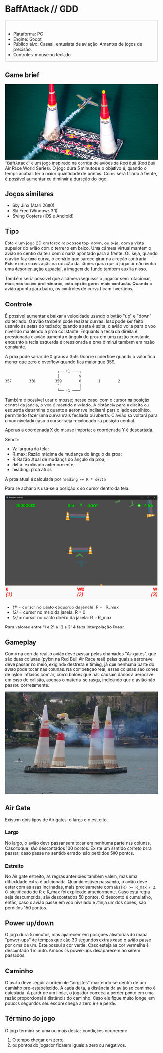 # BaffAttack // GDD

<div style="border: 3px solid #e3e3e3; border-radius: 5px; padding-top: 20px; ">

- Plataforma: PC
- Engine: Godot
- Público alvo: Casual, entusiata de aviação. Amantes de jogos de precisão.
- Controles: mouse ou teclado
</div>

## Game brief

<img src="red-bull-1.jpg">
"BaffAttack" é um jogo inspirado na corrida de aviões da Red Bull (Red Bull Air Race World Series). O jogo dura 5 minutos e o objetivo é, 
quando o tempo acabar, ter a maior quantidade de pontos. Como será falado à frente, é possível aumentar ou diminuir a duração do jogo.

## Jogos similares

- Sky Jinx (Atari 2600)
- Ski Free (Windows 3.1)
- Swing Copters (iOS e Android)

## Tipo

Este é um jogo 2D em terceira pessoa top-down, ou seja, com a vista superior do avião com o terreno em baixo.
Uma câmera virtual mantem o avião no centro da tela com o nariz apontado para a frente. Ou seja,
quando o avião faz uma curva, o cenário que parece girar na direção contrária. Existe uma
suavização na rotação da câmera para que o jogador não tenha uma desorientação espacial, a
imagem de fundo também auxilia nisso.

Também seria possível que a câmera seguisse o jogador sem rotacionar, mas, nos testes preliminares,
esta opção gerou mais confusão. Quando o avião aponta para baixo, os controles de curva ficam
invertidos.

## Controle

É possível aumentar e baixar a velocidade usando o botão "up" e "down" do teclado. O avião também pode realizar curvas. 
Isso pode ser feito usando as setas do teclado; quando a seta é solta, o avião volta para o voo nivelado mantendo a proa constante. Enquanto a tecla da direita é pressionada
o avião aumenta o ângulo de proa em uma razão constante, enquanto a tecla esquerda é pressionada a proa diminui também em razão constante.

A proa pode variar de 0 graus a 359. Ocorre underflow quando o valor fica menor que zero e overflow quando fica maior que 359.

```
                        ╭── +1 ───╮
                        │         v
357        358         359        0        1        2
                        ^         │
                        ╰── -1 ───╯
```

Também é possível usar o mouse; nesse caso, com o cursor na posição central da janela, o voo é mantido nivelado. A distância para a direita ou esquerda determina o quanto a aeronave inclinará para o lado escolhido, permitindo fazer uma curva mais fechada ou aberta. O avião só voltará para o voo nivelado caso o cursor seja recolocado na posição central.

Apenas a coordenada X do mouse importa; a coordenada Y é descartada.

Sendo:

- W: largura da tela;
- R_max: Razão máxima de mudança do ângulo da proa;
- R: Razão atual de mudança do ângulo da proa;
- delta: explicado anteriormente;
- heading: proa atual.

A proa atual é calculada por
`heading += R * delta`

Para se achar o `R` usa-se a posição x do cursor dentro
da tela.

<img src="mouse-x.svg" />


- *(1)* = cursor no canto esquerdo da janela: R = -R\_max
- *(2)* = cursor no meio da janela: R = 0
- *(3)* = cursor no canto direito da janela: R = R\_max

Para valores entre '1 e 2' e '2 e 3' é feita interpolação linear.

## Gameplay

Como na corrida real, o avião deve passar pelos chamados "Air gates", que são duas colunas (pylon na Red Bull Air Race real) pelas quais a aeronave deve passar no meio, exigindo destreza e timing, já que nenhuma parte do avião pode tocar nas colunas. Na competição real, essas colunas são cones de nylon inflados com ar, como balões que não causam danos à aeronave em caso de colisão, apenas o material se rasga, indicando que o avião não passou corretamente.

<img src="red-bull-2.jpg">

## Air Gate

Existem dois tipos de Air gates: o largo e o estreito.

### Largo

No largo, o avião deve passar sem tocar em nenhuma parte nas colunas. Caso toque, são descontados 100 pontos. Existe um sentido correto para passar; caso passe no sentido errado, são perdidos 500 pontos.

### Estreito

No Air gate estreito, as regras anteriores também valem, mas uma dificuldade extra é adicionada. Quando estiver passando, o avião deve estar com as
asas inclinadas, mais precisamente com `abs(R) >= R_max / 2`. O significado de R e R\_max foi explicado anteriormente. 
Caso esta regra seja descumprida, são descontados 50 pontos. O desconto é cumulativo, então, caso o avião passe em voo nivelado e atinja um dos cones, são perdidos 150 pontos.

## Power up/down

O jogo dura 5 minutos, mas aparecem em posições aleatórias do mapa "power-ups" de tempos que dão 30 segundos extras caso o avião passe por cima de um. 
Este possui a cor verde. Caso esteja na cor vermelha é descontado 1 minuto. Ambos os power-ups desaparecem ao serem passados.

## Caminho
O avião deve seguir a ordem de "airgates" mantendo-se dentro de um caminho pre-estabelecido. A cada delta, a distância do avião
ao caminho é calculada. A partir de um limiar, o jogador
começa a perder ponto em uma razão proporcional à distância do caminho. Caso ele fique muito longe, em poucos segundos
seu escore chega a zero e ele perde.

## Término do jogo

O jogo termina se uma ou mais destas condições ocorrerem:

1) O tempo chegar em zero;
2) os pontos do jogador ficarem iguais a zero ou negativos.